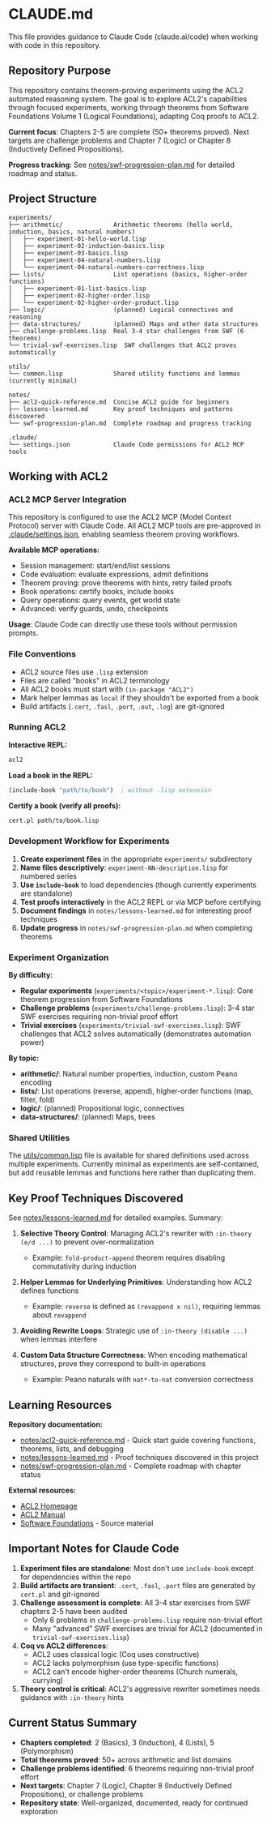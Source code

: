 # CLAUDE.md

This file provides guidance to Claude Code (claude.ai/code) when working with code in this repository.

## Repository Purpose

This repository contains theorem-proving experiments using the ACL2 automated reasoning system. The goal is to explore ACL2's capabilities through focused experiments, working through theorems from Software Foundations Volume 1 (Logical Foundations), adapting Coq proofs to ACL2.

**Current focus**: Chapters 2-5 are complete (50+ theorems proved). Next targets are challenge problems and Chapter 7 (Logic) or Chapter 8 (Inductively Defined Propositions).

**Progress tracking**: See [notes/swf-progression-plan.md](notes/swf-progression-plan.md) for detailed roadmap and status.

## Project Structure

```
experiments/
├── arithmetic/              Arithmetic theorems (hello world, induction, basics, natural numbers)
│   ├── experiment-01-hello-world.lisp
│   ├── experiment-02-induction-basics.lisp
│   ├── experiment-03-basics.lisp
│   ├── experiment-04-natural-numbers.lisp
│   └── experiment-04-natural-numbers-correctness.lisp
├── lists/                   List operations (basics, higher-order functions)
│   ├── experiment-01-list-basics.lisp
│   ├── experiment-02-higher-order.lisp
│   └── experiment-02-higher-order-product.lisp
├── logic/                   (planned) Logical connectives and reasoning
├── data-structures/         (planned) Maps and other data structures
├── challenge-problems.lisp  Real 3-4 star challenges from SWF (6 theorems)
└── trivial-swf-exercises.lisp  SWF challenges that ACL2 proves automatically

utils/
└── common.lisp              Shared utility functions and lemmas (currently minimal)

notes/
├── acl2-quick-reference.md  Concise ACL2 guide for beginners
├── lessons-learned.md       Key proof techniques and patterns discovered
└── swf-progression-plan.md  Complete roadmap and progress tracking

.claude/
└── settings.json            Claude Code permissions for ACL2 MCP tools
```

## Working with ACL2

### ACL2 MCP Server Integration

This repository is configured to use the ACL2 MCP (Model Context Protocol) server with Claude Code. All ACL2 MCP tools are pre-approved in [.claude/settings.json](.claude/settings.json), enabling seamless theorem proving workflows.

**Available MCP operations:**
- Session management: start/end/list sessions
- Code evaluation: evaluate expressions, admit definitions
- Theorem proving: prove theorems with hints, retry failed proofs
- Book operations: certify books, include books
- Query operations: query events, get world state
- Advanced: verify guards, undo, checkpoints

**Usage**: Claude Code can directly use these tools without permission prompts.

### File Conventions

- ACL2 source files use `.lisp` extension
- Files are called "books" in ACL2 terminology
- All ACL2 books must start with `(in-package "ACL2")`
- Mark helper lemmas as `local` if they shouldn't be exported from a book
- Build artifacts (`.cert`, `.fasl`, `.port`, `.out`, `.log`) are git-ignored

### Running ACL2

**Interactive REPL:**
```bash
acl2
```

**Load a book in the REPL:**
```lisp
(include-book "path/to/book")  ; without .lisp extension
```

**Certify a book (verify all proofs):**
```bash
cert.pl path/to/book.lisp
```

### Development Workflow for Experiments

1. **Create experiment files** in the appropriate `experiments/` subdirectory
2. **Name files descriptively**: `experiment-NN-description.lisp` for numbered series
3. **Use `include-book`** to load dependencies (though currently experiments are standalone)
4. **Test proofs interactively** in the ACL2 REPL or via MCP before certifying
5. **Document findings** in `notes/lessons-learned.md` for interesting proof techniques
6. **Update progress** in `notes/swf-progression-plan.md` when completing theorems

### Experiment Organization

**By difficulty:**
- **Regular experiments** (`experiments/<topic>/experiment-*.lisp`): Core theorem progression from Software Foundations
- **Challenge problems** (`experiments/challenge-problems.lisp`): 3-4 star SWF exercises requiring non-trivial proof effort
- **Trivial exercises** (`experiments/trivial-swf-exercises.lisp`): SWF challenges that ACL2 solves automatically (demonstrates automation power)

**By topic:**
- **arithmetic/**: Natural number properties, induction, custom Peano encoding
- **lists/**: List operations (reverse, append), higher-order functions (map, filter, fold)
- **logic/**: (planned) Propositional logic, connectives
- **data-structures/**: (planned) Maps, trees

### Shared Utilities

The [utils/common.lisp](utils/common.lisp) file is available for shared definitions used across multiple experiments. Currently minimal as experiments are self-contained, but add reusable lemmas and functions here rather than duplicating them.

## Key Proof Techniques Discovered

See [notes/lessons-learned.md](notes/lessons-learned.md) for detailed examples. Summary:

1. **Selective Theory Control**: Managing ACL2's rewriter with `:in-theory (e/d ...)` to prevent over-normalization
   - Example: `fold-product-append` theorem requires disabling commutativity during induction

2. **Helper Lemmas for Underlying Primitives**: Understanding how ACL2 defines functions
   - Example: `reverse` is defined as `(revappend x nil)`, requiring lemmas about `revappend`

3. **Avoiding Rewrite Loops**: Strategic use of `:in-theory (disable ...)` when lemmas interfere

4. **Custom Data Structure Correctness**: When encoding mathematical structures, prove they correspond to built-in operations
   - Example: Peano naturals with `nat*-to-nat` conversion correctness

## Learning Resources

**Repository documentation:**
- [notes/acl2-quick-reference.md](notes/acl2-quick-reference.md) - Quick start guide covering functions, theorems, lists, and debugging
- [notes/lessons-learned.md](notes/lessons-learned.md) - Proof techniques discovered in this project
- [notes/swf-progression-plan.md](notes/swf-progression-plan.md) - Complete roadmap with chapter status

**External resources:**
- [ACL2 Homepage](https://www.cs.utexas.edu/~moore/acl2/)
- [ACL2 Manual](https://www.cs.utexas.edu/users/moore/acl2/manuals/current/manual/)
- [Software Foundations](https://softwarefoundations.cis.upenn.edu/lf-current/) - Source material

## Important Notes for Claude Code

1. **Experiment files are standalone**: Most don't use `include-book` except for dependencies within the repo
2. **Build artifacts are transient**: `.cert`, `.fasl`, `.port` files are generated by `cert.pl` and git-ignored
3. **Challenge assessment is complete**: All 3-4 star exercises from SWF chapters 2-5 have been audited
   - Only 6 problems in `challenge-problems.lisp` require non-trivial effort
   - Many "advanced" SWF exercises are trivial for ACL2 (documented in `trivial-swf-exercises.lisp`)
4. **Coq vs ACL2 differences**:
   - ACL2 uses classical logic (Coq uses constructive)
   - ACL2 lacks polymorphism (use type-specific functions)
   - ACL2 can't encode higher-order theorems (Church numerals, currying)
5. **Theory control is critical**: ACL2's aggressive rewriter sometimes needs guidance with `:in-theory` hints

## Current Status Summary

- **Chapters completed**: 2 (Basics), 3 (Induction), 4 (Lists), 5 (Polymorphism)
- **Total theorems proved**: 50+ across arithmetic and list domains
- **Challenge problems identified**: 6 theorems requiring non-trivial proof effort
- **Next targets**: Chapter 7 (Logic), Chapter 8 (Inductively Defined Propositions), or challenge problems
- **Repository state**: Well-organized, documented, ready for continued exploration
